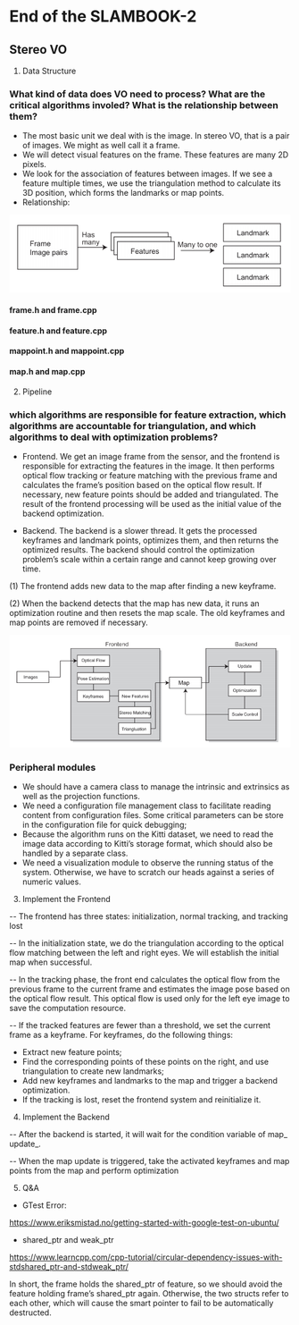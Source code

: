 # End of the SLAMBOOK-2 

## Stereo VO

1. Data Structure

### What kind of data does VO need to process? What are the critical algorithms involed? What is the relationship between them?
- The most basic unit we deal with is the image. In stereo VO, that is a pair of
images. We might as well call it a frame.
- We will detect visual features on the frame. These features are many 2D pixels.
- We look for the association of features between images. If we see a feature
multiple times, we use the triangulation method to calculate its 3D position,
which forms the landmarks or map points.
- Relationship: 

![Data relationship](https://github.com/lacie-life/visual-slam/blob/main/SLAM-Theory/practice/resources/data_relationship.png?raw=true)

#### frame.h and frame.cpp
#### feature.h and feature.cpp
#### mappoint.h and mappoint.cpp
#### map.h and map.cpp

2. Pipeline

### which algorithms are responsible for feature extraction, which algorithms are accountable for triangulation, and which algorithms to deal with optimization problems?

- Frontend. We get an image frame from the sensor, and the frontend is responsible for extracting the features in the image. It then performs optical
flow tracking or feature matching with the previous frame and calculates the
frame’s position based on the optical flow result. If necessary, new feature
points should be added and triangulated. The result of the frontend processing will be used as the initial value of the backend optimization.

- Backend. The backend is a slower thread. It gets the processed keyframes
and landmark points, optimizes them, and then returns the optimized results.
The backend should control the optimization problem’s scale within a certain
range and cannot keep growing over time.

(1) The frontend adds new data to the map after finding a new keyframe.

(2) When the backend detects that the map has new data, it runs an optimization
routine and then resets the map scale. The old keyframes and map points are
removed if necessary. 

![Pipeline](https://github.com/lacie-life/visual-slam/blob/main/SLAM-Theory/practice/resources/pipeline.png?raw=true)

###  Peripheral modules

- We should have a camera class to manage the intrinsic and extrinsics as well
as the projection functions.
- We need a configuration file management class to facilitate reading content
from configuration files. Some critical parameters can be store in the configuration file for quick debugging;
- Because the algorithm runs on the Kitti dataset, we need to read the image
data according to Kitti’s storage format, which should also be handled by a
separate class.
- We need a visualization module to observe the running status of the system.
Otherwise, we have to scratch our heads against a series of numeric values.


3. Implement the Frontend

-- The frontend has three states: initialization, normal tracking, and tracking
lost

-- In the initialization state, we do the triangulation according to the optical flow
matching between the left and right eyes. We will establish the initial map
when successful.

-- In the tracking phase, the front end calculates the optical flow from the previous frame to the current frame and estimates the image pose based on the
optical flow result. This optical flow is used only for the left eye image to save
the computation resource.

-- If the tracked features are fewer than a threshold, we set the current frame as
a keyframe. For keyframes, do the following things:

+ Extract new feature points;
+ Find the corresponding points of these points on the right, and use triangulation to create new landmarks;
+ Add new keyframes and landmarks to the map and trigger a backend
optimization.
+ If the tracking is lost, reset the frontend system and reinitialize it.

4. Implement the Backend

-- After the backend is started, it will wait for the condition variable of map_
update_. 

-- When the map update is triggered, take the activated keyframes and map
points from the map and perform optimization

5. Q&A

- GTest Error:

https://www.eriksmistad.no/getting-started-with-google-test-on-ubuntu/

- shared_ptr and weak_ptr

https://www.learncpp.com/cpp-tutorial/circular-dependency-issues-with-stdshared_ptr-and-stdweak_ptr/

In short, the frame holds the shared_ptr of feature, so we should avoid the feature holding
frame’s shared_ptr again. Otherwise, the two structs refer to each other, which will cause the
smart pointer to fail to be automatically destructed.






